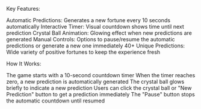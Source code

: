 Key Features:

Automatic Predictions: Generates a new fortune every 10 seconds automatically
Interactive Timer: Visual countdown shows time until next prediction
Crystal Ball Animation: Glowing effect when new predictions are generated
Manual Controls: Options to pause/resume the automatic predictions or generate a new one immediately
40+ Unique Predictions: Wide variety of positive fortunes to keep the experience fresh

How It Works:

The game starts with a 10-second countdown timer
When the timer reaches zero, a new prediction is automatically generated
The crystal ball glows briefly to indicate a new prediction
Users can click the crystal ball or "New Prediction" button to get a prediction immediately
The "Pause" button stops the automatic countdown until resumed

